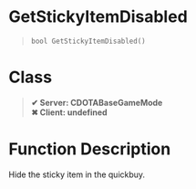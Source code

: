 # GetStickyItemDisabled
> `bool GetStickyItemDisabled()`
# Class
> __✔ Server: CDOTABaseGameMode__  
> __✖ Client: undefined__  
# Function Description
Hide the sticky item in the quickbuy.
